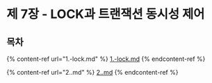 # 제 7장 - LOCK과 트랜잭션 동시성 제어

## 목차

{% content-ref url="1.-lock.md" %}
[1.-lock.md](1.-lock.md)
{% endcontent-ref %}

{% content-ref url="2..md" %}
[2..md](2..md)
{% endcontent-ref %}
